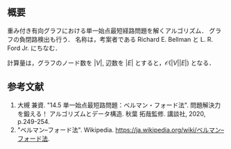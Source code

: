 ## 概要

重み付き有向グラフにおける単一始点最短経路問題を解くアルゴリズム．
グラフの負閉路検出も行う．
名称は，考案者である Richard E. Bellman と L. R. Ford Jr. にちなむ．

計算量は，グラフのノード数を $|V|,$ 辺数を $|E|$ とすると，$\mathcal{O}(|V||E|)$ となる．


## 参考文献

1. 大槻 兼資. "14.5 単一始点最短路問題：ベルマン・フォード法". 問題解決力を鍛える！ アルゴリズムとデータ構造. 秋葉 拓哉監修. 講談社, 2020, p.249-254. 
1. "ベルマン–フォード法". Wikipedia. <https://ja.wikipedia.org/wiki/ベルマン–フォード法>.
